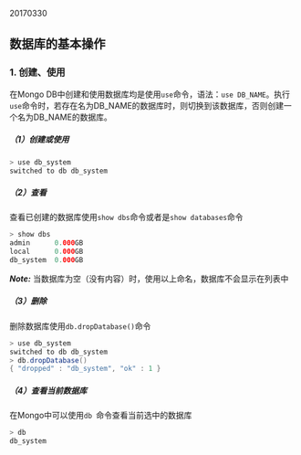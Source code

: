 20170330  

## 数据库的基本操作     
### 1. 创建、使用  
在Mongo DB中创建和使用数据库均是使用` use `命令，语法：` use DB_NAME `。执行` use `命令时，若存在名为DB_NAME的数据库时，则切换到该数据库，否则创建一个名为DB_NAME的数据库。   
##### （1）创建或使用   
```java  
> use db_system  
switched to db db_system   
```  
##### （2）查看 
查看已创建的数据库使用` show dbs `命令或者是` show databases `命令   
```java  
> show dbs   
admin      0.000GB
local      0.000GB
db_system  0.000GB   
```  
***Note:*** 当数据库为空（没有内容）时，使用以上命名，数据库不会显示在列表中      

##### （3）删除  
删除数据库使用` db.dropDatabase() `命令   
```java   
> use db_system  
switched to db db_system    
> db.dropDatabase()   
{ "dropped" : "db_system", "ok" : 1 }   
```   
##### （4）查看当前数据库   
在Mongo中可以使用` db  `命令查看当前选中的数据库   
```java   
> db  
db_system  
```   
